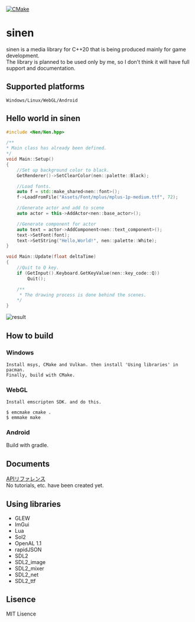 [![CMake](https://github.com/astomih/sinen/actions/workflows/cmake.yml/badge.svg)](https://github.com/astomih/sinen/actions/workflows/cmake.yml)
# sinen
  sinen is a media library for C++20 that is being produced mainly for game development.  
The library is planned to be used only by me, so I don't think it will have full support and documentation.

## Supported platforms
    Windows/Linux/WebGL/Android

## Hello world in sinen
``` c++
#include <Nen/Nen.hpp>

/**
* Main class has already been defined.
*/
void Main::Setup()
{
    //Set up background color to black.
    GetRenderer()->SetClearColor(nen::palette::Black);

    //Load fonts.
    auto f = std::make_shared<nen::font>();
    f->LoadFromFile("Assets/Font/mplus/mplus-1p-medium.ttf", 72);

    //Generate actor and add to scene
    auto actor = this->AddActor<nen::base_actor>();

    //Generate component for actor 
    auto text = actor->AddComponent<nen::text_component>();
    text->SetFont(font);
    text->SetString("Hello,World!", nen::palette::White);
}

void Main::Update(float deltaTime)
{
    //Quit to Q key.
    if (GetInput().Keyboard.GetKeyValue(nen::key_code::Q))
        Quit();

    /**
     * The drawing process is done behind the scenes.
    */
}
```
![result](https://github.com/Astomih/sinen/blob/main/example/result.png "result")

## How to build
### Windows
    Install msys, CMake and Vulkan. then install 'Using libraries' in pacman.  
    Finally, build with CMake.
### WebGL
    Install emscripten SDK. and do this.  
 ``` 
 $ emcmake cmake .
 $ emmake make
 ```
 ### Android
 Build with gradle.

## Documents
[APIリファレンス](https://astomih.github.io/sinen)  
No tutorials, etc. have been created yet.

## Using libraries
- GLEW
- ImGui
- Lua
- Sol2
- OpenAL 1.1
- rapidJSON
- SDL2
- SDL2_image
- SDL2_mixer
- SDL2_net
- SDL2_ttf
  
## Lisence
 MIT Lisence